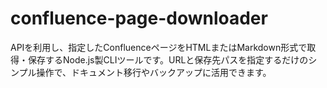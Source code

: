 # confluence-page-downloader
APIを利用し、指定したConfluenceページをHTMLまたはMarkdown形式で取得・保存するNode.js製CLIツールです。URLと保存先パスを指定するだけのシンプル操作で、ドキュメント移行やバックアップに活用できます。
